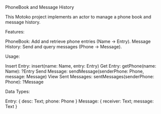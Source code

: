 PhoneBook and Message History

This Motoko project implements an actor to manage a phone book and message history.

Features:

PhoneBook: Add and retrieve phone entries (Name -> Entry).
Message History: Send and query messages (Phone -> Message).

Usage:

Insert Entry: insert(name: Name, entry: Entry)
Get Entry: getPhone(name: Name): ?Entry
Send Message: sendMessage(senderPhone: Phone, message: Message)
View Sent Messages: sentMessages(senderPhone: Phone): ?Message

Data Types:

Entry: { desc: Text; phone: Phone }
Message: { receiver: Text; message: Text }
